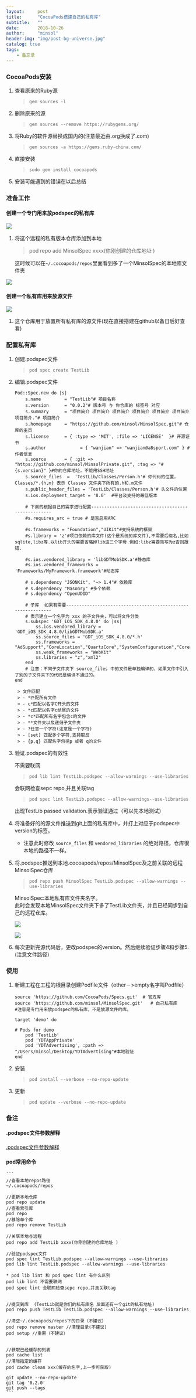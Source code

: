```yaml
---
layout:     post
title:      "CocoaPods搭建自己的私有库"
subtitle:   ""
date:       2018-10-26
author:     "minsol"
header-img: "img/post-bg-universe.jpg"
catalog: true
tags:
    - 备忘录
---
```


### CocoaPods安装
1. 查看原来的Ruby源
    > ```gem sources -l```
2. 删除原来的源
   >```gem sources --remove https://rubygems.org/```
3.  将Ruby的软件源替换成国内的(注意最近由.org换成了.com)
    > ```gem sources -a https://gems.ruby-china.com/```
4. 直接安装
    >```sudo gem install cocoapods```
5. 安装可能遇到的错误在以后总结

### 准备工作
#### 创建一个专门用来放podspec的私有库

![](https://github.com/minsol/MarkdownPhotos/blob/master/Images/CocoaPods/CocoaPodsSpec.png?raw=true)

1. 将这个远程的私有版本仓库添加到本地
    >pod repo add MinsolSpec xxxx(你刚创建的仓库地址 )<br>
     
    这时候可以在```~/.cocoapods/repos```里面看到多了一个MinsolSpec的本地库文件夹

![](https://github.com/minsol/MarkdownPhotos/blob/master/Images/CocoaPods/CocoaPodsSpec1.png?raw=true)
#### 创建一个私有库用来放源文件

![](https://github.com/minsol/MarkdownPhotos/blob/master/Images/CocoaPods/CocoaPodsSpec2.png?raw=true)

1. 这个仓库用于放置所有私有库的源文件(现在直接搭建在github以备日后好查看)

### 配置私有库

1. 创建.podspec文件
    >```pod spec create TestLib```
2. 编辑.podspec文件
    ```
    Pod::Spec.new do |s|
        s.name         = "TestLib"# 项目名称
        s.version      = "0.0.2"# 版本号 与 你仓库的 标签号 对应
        s.summary      = "项目简介 项目简介 项目简介 项目简介 项目简介 项目简介 项目简介."# 项目简介
        s.homepage     = "https://github.com/minsol/MinsolSpec.git"# 仓库的主页
        s.license      = { :type => 'MIT', :file => 'LICENSE'  }# 开源证书
        s.author             = { "wanjian" => "wanjian@a8sport.com" } #作者信息
        s.source       = { :git => "https://github.com/minsol/MinsolPrivate.git", :tag => "#{s.version}" }#你的仓库地址，不能用SSH地址
        s.source_files  =  'TestLib/Classes/Person.h'# 你代码的位置， Classes/*.{h,m} 表示 Classes 文件夹下所有的.h和.m文件
        s.public_header_files = 'TestLib/Classes/Person.h'# 头文件的位置
        s.ios.deployment_target = '8.0'  #平台及支持的最低版本

        # 下面的根据自己的需求进行配置---------------------------------------------------
        #s.requires_arc = true # 是否启用ARC

        #s.frameworks = "Foundation","UIKit"#支持系统的框架
        #s.library = 'z'#项目依赖的库文件(这个是系统的库文件),不需要后缀名,比如sqlite,libz等.以lib开头的需要省略掉lib这三个字母.例如:libz需要简写为z否则报错.

        #s.ios.vendored_library = 'libGDTMobSDK.a'#静态库
        #s.ios.vendored_frameworks = 'Frameworks/MyFramework.framework'#动态库

        # s.dependency "JSONKit", "~> 1.4"# 依赖库
        # s.dependency "Masonry" #多个依赖
        # s.dependency "OpenUDID"

        # 子库  如果有需要-------------------------------------------------------------
        # 表示建立一个名字为 xxx 的子文件夹，可以将文件分类
        s.subspec 'GDT_iOS_SDK_4.8.0' do |ss|
            ss.ios.vendored_library = 'GDT_iOS_SDK_4.8.0/libGDTMobSDK.a'
            ss.source_files = 'GDT_iOS_SDK_4.8.0/*.h'
            ss.frameworks = "AdSupport","CoreLocation","QuartzCore","SystemConfiguration","CoreTelephony","Security","StoreKit","AVFoundation"
            ss.weak_frameworks = "WebKit"
            ss.libraries = "z","xml2"
        end
        # 注意：不同子文件夹下 source_files 中的文件是单独编译的，如果文件中引入了别的子文件夹下的代码是编译不通过的。
    end
    ```
        > 文件匹配
        > - *匹配所有文件
        > - c*匹配以名字C开头的文件
        > - *c匹配以名字c结尾的文件
        > - *c*匹配所有名字包含c的文件
        > - **文件夹以及递归子文件夹
        > - ?任意一个字符(注意是一个字符)
        > - [set] 匹配多个字符,支持取反
        > - {p,q} 匹配名字包括p 或者 q的文件

3. 验证.podspec的有效性

    不需要联网
    >```pod lib lint TestLib.podspec --allow-warnings --use-libraries```
   
    会联网检查sepc repo,并且关联tag
    >```pod spec lint TestLib.podspec --allow-warnings--use-libraries```

    出现TestLib passed validation.表示验证通过（可以先本地测试）

4. 将准备好的的源文件推送到git上面的私有库中，并打上对应于podspec中version的标签。
    - 注意此时修改 ```source_files``` 和 ```vendored_libraries``` 的绝对路径，仓库很本地的路径不一样。
5. 将.podspec推送到本地.cocoapods/repos/MinsolSpec及之前关联的远程MinsolSpec仓库
    >```pod repo push MinsolSpec TestLib.podspec --allow-warnings --use-libraries```

    MinsolSpec:本地私有库文件夹名字。<br>
    此时会发现本地MinsolSpec文件夹下多了TestLib文件夹，并且已经同步到自己的远程仓库。

    ![](https://github.com/minsol/MarkdownPhotos/blob/master/Images/CocoaPods/CocoaPodsSpec4.png?raw=true)

    ![](https://github.com/minsol/MarkdownPhotos/blob/master/Images/CocoaPods/CocoaPodsSpec3.png?raw=true)
6.  每次更新完源代码后，更改podspec的version。然后继续验证步骤4和步骤5.(注意文件路径)


### 使用

1. 新建工程在工程的根目录创建Podfile文件（other－>empty名字叫Podfile）
    ```
    source 'https://github.com/CocoaPods/Specs.git'  # 官方库
    source 'https://github.com/minsol/MinsolSpec.git'   # 自己私有库
    #注意是专门用来放podspec的私有库，不是放源文件的库。

    target 'demo' do

    # Pods for demo
        pod 'TestLib'
        pod 'YDTAppPrivate'
        pod 'YDTAdvertising', :path => "/Users/minsol/Desktop/YDTAdvertising"#本地验证
    end
    ```
2. 安装
    >```pod install --verbose --no-repo-update```
    
3. 更新
    >```pod update --verbose --no-repo-update```

### 备注
#### .podspec文件参数解释
[.podspec文件参数解释](https://guides.cocoapods.org/syntax/podspec.html#vendored_libraries)

#### pod常用命令
    ```
    //查看本地repos路径
    ~/.cocoapods/repos

    //更新本地仓库
    pod repo update
    //查看索引库
    pod repo 
    //移除单个库
    pod repo remove TestLib 

    //关联本地与远程
    pod repo add TestLib xxxx(你刚创建的仓库地址 )

    //验证podspec文件
    pod spec lint TestLib.podspec --allow-warnings --use-libraries
    pod lib lint TestLib.podspec --allow-warnings --use-libraries

    * pod lib lint 和 pod spec lint 有什么区别
    pod lib lint 不需要联网
    pod spec lint 会联网检查sepc repo,并且关联tag


    //提交到库  (TestLib就是你们的私有库名 后面还有一个git的私有地址)
    pod repo push TestLib TestLib.podspec --allow-warnings --use-libraries

    //清空~/.cocoapods/repos下的目录（不建议）
    pod repo remove master //清理目录(不建议)
    pod setup //重置（不建议）


    //获取已经缓存的列表
    pod cache list
    //清除指定的缓存
    pod cache clean xxx(缓存的名字,上一步可获取)

    git update --no-repo-update
    git tag '0.2.0'
    git push --tags
    ```
